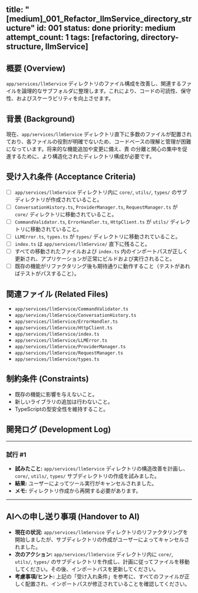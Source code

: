 title: "[medium]_001_Refactor_llmService_directory_structure"
id: 001
status: done
priority: medium
attempt_count: 1
tags: [refactoring, directory-structure, llmService]
---

## 概要 (Overview)

`app/services/llmService`
ディレクトリのファイル構成を改善し、関連するファイルを論理的なサブフォルダに整理します。これにより、コードの可読性、保守性、およびスケーラビリティを向上させます。

## 背景 (Background)

現在、`app/services/llmService`
ディレクトリ直下に多数のファイルが配置されており、各ファイルの役割が明確でないため、コードベースの理解と管理が困難になっています。将来的な機能追加や変更に備え、責
の分離と関心の集中を促進するために、より構造化されたディレクトリ構成が必要です。

## 受け入れ条件 (Acceptance Criteria)

- [ ] `app/services/llmService` ディレクトリ内に `core/`, `utils/`, `types/` のサブディレクトリが作成されていること。
- [ ] `ConversationHistory.ts`, `ProviderManager.ts`, `RequestManager.ts` が `core/` ディレクトリに移動されていること。
- [ ] `CommandValidator.ts`, `ErrorHandler.ts`, `HttpClient.ts` が `utils/` ディレクトリに移動されていること。
- [ ] `LLMError.ts`, `types.ts` が `types/` ディレクトリに移動されていること。
- [ ] `index.ts` は `app/services/llmService/` 直下に残ること。
- [ ] すべての移動されたファイルおよび `index.ts` 内のインポートパスが正しく更新され、アプリケーションが正常にビルドおよび実行されること。
- [ ] 既存の機能がリファクタリング後も期待通りに動作すること（テストがあればテストがパスすること）。

## 関連ファイル (Related Files)

- `app/services/llmService/CommandValidator.ts`
- `app/services/llmService/ConversationHistory.ts`
- `app/services/llmService/ErrorHandler.ts`
- `app/services/llmService/HttpClient.ts`
- `app/services/llmService/index.ts`
- `app/services/llmService/LLMError.ts`
- `app/services/llmService/ProviderManager.ts`
- `app/services/llmService/RequestManager.ts`
- `app/services/llmService/types.ts`

## 制約条件 (Constraints)

- 既存の機能に影響を与えないこと。
- 新しいライブラリの追加は行わないこと。
- TypeScriptの型安全性を維持すること。

## 開発ログ (Development Log)

---
### 試行 #1

- **試みたこと:** `app/services/llmService` ディレクトリの構造改善を計画し、`core/`, `utils/`, `types/` サブディレクトリの作成を試みました。
- **結果:** ユーザーによってツール実行がキャンセルされました。
- **メモ:** ディレクトリ作成から再開する必要があります。

---

## AIへの申し送り事項 (Handover to AI)

- **現在の状況:** `app/services/llmService` ディレクトリのリファクタリングを開始しましたが、サブディレクトリの作成がユーザーによってキャンセルされました。
- **次のアクション:** `app/services/llmService` ディレクトリ内に `core/`, `utils/`, `types/`
  のサブディレクトリを作成し、計画に従ってファイルを移動してください。その後、インポートパスを更新してください。
- **考慮事項/ヒント:** 上記の「受け入れ条件」を参考に、すべてのファイルが正しく配置され、インポートパスが修正されていることを確認してください。